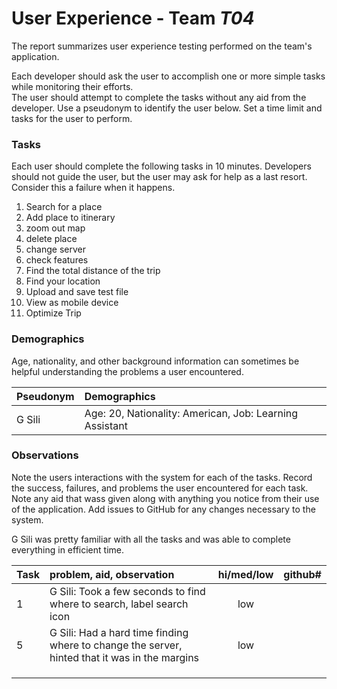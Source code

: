 # User Experience - Team *T04* 

The report summarizes user experience testing performed on the team's application.

Each developer should ask the user to accomplish one or more simple tasks while monitoring their efforts.  
The user should attempt to complete the tasks without any aid from the developer.
Use a pseudonym to identify the user below. 
Set a time limit and tasks for the user to perform.

 
### Tasks

Each user should complete the following tasks in 10 minutes.
Developers should not guide the user, but the user may ask for help as a last resort.  
Consider this a failure when it happens.  

1. Search for a place
2. Add place to itinerary 
3. zoom out map
4. delete place
5. change server
6. check features
7. Find the total distance of the trip
8. Find your location
9. Upload and save test file
10. View as mobile device 
11. Optimize Trip

### Demographics

Age, nationality, and other background information can sometimes be helpful understanding the problems a user encountered.

| Pseudonym | Demographics |
| :--- | :--- |
| G Sili | Age: 20, Nationality: American, Job: Learning Assistant |


### Observations

Note the users interactions with the system for each of the tasks.
Record the success, failures, and problems the user encountered for each task.
Note any aid that wass given along with anything you notice from their use of the application.
Add issues to GitHub for any changes necessary to the system.

G Sili was pretty familiar with all the tasks and was able to complete everything in efficient time. 

| Task | problem, aid, observation | hi/med/low | github#  |
| :--- | :--- | :---: | :---: | 
| 1 | G Sili: Took a few seconds to find where to search, label search icon | low |  | 
| 5 | G Sili: Had a hard time finding where to change the server, hinted that it was in the margins | low |  | 
|  |  |  |  | 
|  |  |  |  | 
|  |  |  |  | 

